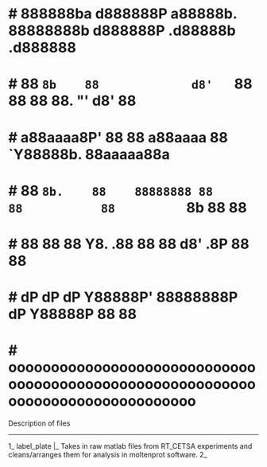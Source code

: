 # #  888888ba  d888888P           a88888b.  88888888b d888888P .d88888b   .d888888
# #  88    `8b    88             d8'   `88  88           88    88.    "' d8'    88
# #  a88aaaa8P'   88             88        a88aaaa       88    `Y88888b. 88aaaaa88a
# #  88   `8b.    88    88888888 88         88           88          `8b 88     88
# #  88     88    88             Y8.   .88  88           88    d8'   .8P 88     88
# #  dP     dP    dP              Y88888P'  88888888P    dP     Y88888P  88     88
# # oooooooooooooooooooooooooooooooooooooooooooooooooooooooooooooooooooooooooooooooo

Description of files
____________________________________________________________________________________
1_ label_plate
 |_ Takes in raw matlab files from RT_CETSA experiments and cleans/arranges them for analysis
    in moltenprot software.
2_  